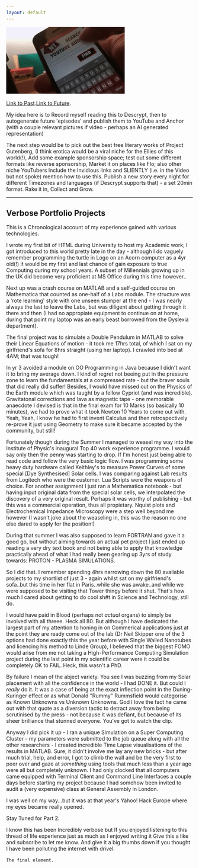 ```yaml
---
layout: default
---
```


![](caption_search.gif)


[Link to Past](./past.md).[Link to Future](./future.html). 

My idea here is to Record myself reading this to Descrypt, then to autogenerate future 'episodes' and publish them to YouTube and Anchor (with a couple relevant pictures if video - perhaps an AI generated representation)

The next step would be to pick out the best free literary works of Project Gutenberg,
(I think erotica would be a viral niche for the Ellies of this world(!),
Add some example sponsorship space; test out some different formats like reverse sponsorship,
Market it on places like Flo; also other niche YouTubers
Include the Invidious links and SLIENTLY (i.e. in the Video but not spoke) mention how to use this.
Publish a new story every night for different Timezones and languages (if Descrypt supports that) - a set 20min format.
Rake it in, Collect and Grow.
* * *

## Verbose Portfolio Projects

This is a Chronological account of my experience gained with various technologies.

I wrote my first bit of HTML during University to host my Academic work; I got introduced to this world pretty late in the day - although I do vaguely remember programming the turtle in Logo on an Acorn computer as a 4yr old(!) it would be my first and last chance of gain exposure to true Computing during my school years. A subset of Millennials growing up in the UK did become very proficient at MS Office during this time however..

Next up was a crash course on MATLAB and a self-guided course on Mathematica that counted as one-half of a Labs module. The structure was a 'rote learning' style with one unseen stumper at the end - I was nearly always the last to leave the Labs, but was diligent about getting through it there and then (I had no appropiate equipment to continue on at home, during that point my laptop was an early beast borrowed from the Dyslexia department).

The final project was to simulate a Double Pendulum in MATLAB to solve their Linear Equations of motion - it took me 17hrs total, of which I sat on my girlfriend's sofa for 8hrs straight (using her laptop). I crawled into bed at 4AM; that was tough!

In yr 3 avoided a module on OO Programming in Java because I didn't want it to bring my average down. I kind of regret not beeing put in the pressure zone to learn the fundamentals at a compressed rate - but the braver souls that did really did suffer! Besides, I would have missed out on the Physics of the Earth module which was taught by a fellow Cypriot (and was incredible). Gravitatonal corrections and lava as magnetic tape - one memorable anaecdote I devised is that in the final exam for 10 Marks (so basically 10 minutes), we had to prove what it took Newton 10 Years to come out with. Yeah, Yeah, I know he had to first invent Calculus and then retrospectively re-prove it just using Geometry to make sure it became accepted by the community, but still!

Fortunately though during the Summer I managed to weasel my way into the Institute of Physic's inaugural Top 40 work experience programme. I would say only then the penny was starting to drop. If I'm honest just being able to read code and follow the very basic logic flow. I was programming some heavy duty hardware called Keithley's to measure Power Curves of some special [Dye Synthesised] Solar cells. I was comparing against Lab results from Logitech who were the customer. Lua Scripts were the weapons of choice. For another assignment I just ran a Mathematica notebook - but having input original data from the special solar cells, we interpolated the discovery of a very original result. Perhaps it was worthy of publishing - but this was a commercial operation, thus all propietary. Nquist plots and Electrochemical Impedance Microscopy were a step well beyond me however (I wasn't joke about the weaseling in, this was the reason no one else dared to apply for the position!)

During that summer I was also supposed to learn FORTRAN and gave it a good go, but without aiming towards an actual pet project I just ended up reading a very dry text book and not being able to apply that knowledge practically ahead of what I had really been gearing up 3yrs of study towards: PROTON - PLASMA SIMULATIONS.  

So I did that. I remember spending 4hrs narrowing down the 80 available projects to my shortlist of just 3 - again whilst sat on my girlfriend's sofa..but this time in her flat in Paris..while she was awake..and while we were supposed to be visiting that Tower thingy before it shut. That's how much I cared about getting to do cool sh#t in Science and Technology, still do.

I would have paid in Blood (perhaps not _actual_ organs) to simply be involved with all threee. Heck all 80. But although I have dedicated the largest part of my attention to honing in on Commerical applications just at the point they are ready come out of the lab (Dr Neil Skipper one of the 3 options had done exactly this the year before with Single Walled Nanotubes and licencing his method to Linde Group), I believed that the biggest FOMO would arise from me not taking a High-Performance Computing Simulation project during the last point in my scientific career were it could be completely OK to FAIL. Heck, this wasn't a PhD. 

By failure I mean of the abject variety. You see I was buzzing from my Solar placement with all the confidence in the world - I had DONE it. But could I _really_ do it. It was a case of being at the exact inflection point in the Duning-Kuringer effect or as what Donald "Rummy" Rummsfield would categorise as Known Unknowns vs Unknown Unknowns. God I love the fact he came out with that quote as a diversion tactic to detract away from being scrutinised by the press - not because it was defiant, but because of its sheer brilliance that stunned everyone. You've got to watch the clip.

Anyway I did pick it up - I ran a unique Simulation on a Super Computing Cluster - my parameters were submitted to the job queue along with all the other researchers - I created incredible Time Lapse visualisations of the results in MATLAB. Sure, it didn't involve me lay any new bricks - but after much trial, help, and error, I got to climb the wall and be the very first to peer over and gaze at *something* using tools that much less than a year ago were all but completely unknown. I had only clocked that all computers came equipped with Terminal Client and Command Line Interfaces a couple days before starting my project because I had somehow been invited to audit a (very expensive) class at General Assembly in London.

I was well on my way...but it was at that year's Yahoo! Hack Europe where my eyes became really opened.



Stay Tuned for Part 2.


I know this has been Incredibly verbose but If you enjoyed listening to this thread of life experience just as much as I enjoyed writing it Give this a like and subscribe to let me know. 
And give it a big thumbs down if you thought I have been polluting the internet with drivel.



















```
The final element.
```
